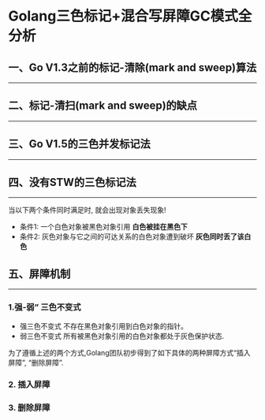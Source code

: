 # Golang三色标记+混合写屏障GC模式全分析
## 一、Go V1.3之前的标记-清除(mark and sweep)算法
-- -
## 二、标记-清扫(mark and sweep)的缺点
-- -
## 三、Go V1.5的三色并发标记法 
-- -
## 四、没有STW的三色标记法
-- -
当以下两个条件同时满足时, 就会出现对象丢失现象!

* 条件1: 一个白色对象被黑色对象引用 **白色被挂在黑色下**
* 条件2: 灰色对象与它之间的可达关系的白色对象遭到破坏 **灰色同时丢了该白色** 

## 五、屏障机制
-- -
### 1.强-弱” 三色不变式
* 强三色不变式  不存在黑色对象引用到白色对象的指针。
* 弱三色不变式  所有被黑色对象引用的白色对象都处于灰色保护状态.

为了遵循上述的两个方式,Golang团队初步得到了如下具体的两种屏障方式“插入屏障”, “删除屏障”.
### 2. 插入屏障
### 3. 删除屏障